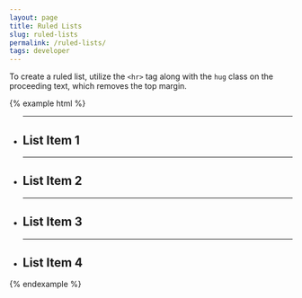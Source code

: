 ```yaml
---
layout: page
title: Ruled Lists
slug: ruled-lists
permalink: /ruled-lists/
tags: developer
---
```


To create a ruled list, utilize the `<hr>` tag along with the `hug` class on the proceeding text, which removes the top margin.

{% example html %}
<ul class="list-unstyled ruled">
    <li>
    	<hr>
    	<h2 class="hug">List Item 1</h2>
    </li>
    <li>
    	<hr>
    	<h2 class="hug">List Item 2</h2>
    </li>
    <li>
    	<hr>
    	<h2 class="hug">List Item 3</h2>
    </li>
    <li>
    	<hr>
    	<h2 class="hug">List Item 4</h2>
    </li>
</ul>
{% endexample %}
